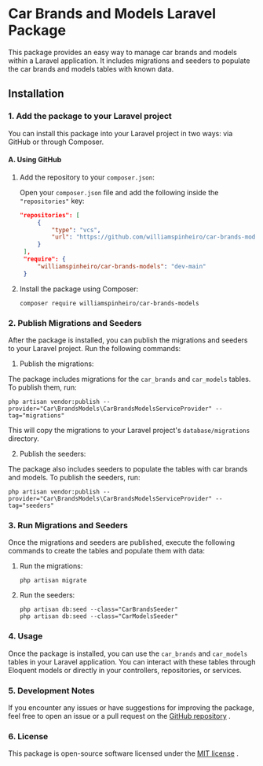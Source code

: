 # Car Brands and Models Laravel Package

This package provides an easy way to manage car brands and models within a Laravel application. It includes migrations and seeders to populate the car brands and models tables with known data.

## Installation

### 1. Add the package to your Laravel project

You can install this package into your Laravel project in two ways: via GitHub or through Composer.

#### A. Using GitHub

1. Add the repository to your `composer.json`:

   Open your `composer.json` file and add the following inside the `"repositories"` key:

   ```json
   "repositories": [
        {
            "type": "vcs",
            "url": "https://github.com/williamspinheiro/car-brands-models"
        }
    ],
    "require": {
        "williamspinheiro/car-brands-models": "dev-main"
    }
   ```

2. Install the package using Composer:

    ```
    composer require williamspinheiro/car-brands-models
    ```

### 2. Publish Migrations and Seeders

After the package is installed, you can publish the migrations and seeders to your Laravel project. Run the following commands:

1. Publish the migrations:

The package includes migrations for the `car_brands` and `car_models` tables. To publish them, run:

    php artisan vendor:publish --provider="Car\BrandsModels\CarBrandsModelsServiceProvider" --tag="migrations"


This will copy the migrations to your Laravel project's `database/migrations` directory.

2. Publish the seeders:

The package also includes seeders to populate the tables with car brands and models. To publish the seeders, run:

    php artisan vendor:publish --provider="Car\BrandsModels\CarBrandsModelsServiceProvider" --tag="seeders"

### 3. Run Migrations and Seeders

Once the migrations and seeders are published, execute the following commands to create the tables and populate them with data:

1. Run the migrations:

    ```
    php artisan migrate
    ```

2. Run the seeders:

    ```
    php artisan db:seed --class="CarBrandsSeeder"
    php artisan db:seed --class="CarModelsSeeder"
    ```

### 4. Usage

Once the package is installed, you can use the `car_brands` and `car_models` tables in your Laravel application. You can interact with these tables through Eloquent models or directly in your controllers, repositories, or services.

### 5. Development Notes

If you encounter any issues or have suggestions for improving the package, feel free to open an issue or a pull request on the [GitHub repository](https://github.com/williamspinheiro/car-brands-models)
.

### 6. License

This package is open-source software licensed under the [MIT license](https://opensource.org/licenses/MIT)
.